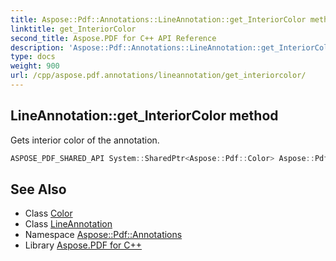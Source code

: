 ```yaml
---
title: Aspose::Pdf::Annotations::LineAnnotation::get_InteriorColor method
linktitle: get_InteriorColor
second_title: Aspose.PDF for C++ API Reference
description: 'Aspose::Pdf::Annotations::LineAnnotation::get_InteriorColor method. Gets interior color of the annotation in C++.'
type: docs
weight: 900
url: /cpp/aspose.pdf.annotations/lineannotation/get_interiorcolor/
---
```

## LineAnnotation::get_InteriorColor method


Gets interior color of the annotation.

```cpp
ASPOSE_PDF_SHARED_API System::SharedPtr<Aspose::Pdf::Color> Aspose::Pdf::Annotations::LineAnnotation::get_InteriorColor()
```

## See Also

* Class [Color](../../../aspose.pdf/color/)
* Class [LineAnnotation](../)
* Namespace [Aspose::Pdf::Annotations](../../)
* Library [Aspose.PDF for C++](../../../)

